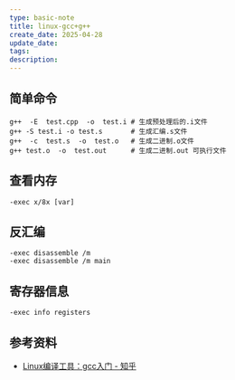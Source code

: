 ```yaml
---
type: basic-note
title: linux-gcc+g++
create_date: 2025-04-28
update_date: 
tags:
description:
---
```


## 简单命令

```shell
g++  -E  test.cpp  -o  test.i # 生成预处理后的.i文件
g++ -S test.i -o test.s       # 生成汇编.s文件
g++  -c  test.s  -o  test.o   # 生成二进制.o文件
g++ test.o  -o  test.out      # 生成二进制.out 可执行文件
```

## 查看内存

```shell
-exec x/8x [var]
```

## 反汇编

```shell
-exec disassemble /m
-exec disassemble /m main
```

## 寄存器信息

```shell
-exec info registers
```

## 参考资料

- [Linux编译工具：gcc入门 - 知乎](https://zhuanlan.zhihu.com/p/76930507)